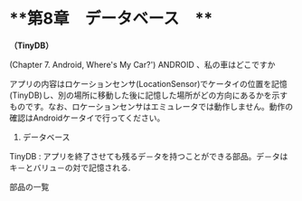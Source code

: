 # **第8章　データベース　**

**（TinyDB）**

\(Chapter 7. Android, Where's My Car?'\)
ANDROID 、私の車はどこですか

アプリの内容はロケーションセンサ(LocationSensor)でケータイの位置を記憶(TinyDB)し、別の場所に移動した後に記憶した場所がどの方向にあるかを示すものです。なお、ロケーションセンサはエミュレータでは動作しません。動作の確認はAndroidケータイで行ってください。

1. データベース

TinyDB : アプリを終了させても残るデ－タを持つことができる部品。デ－タはキ－とバリュ－の対で記憶される.

部品の一覧

